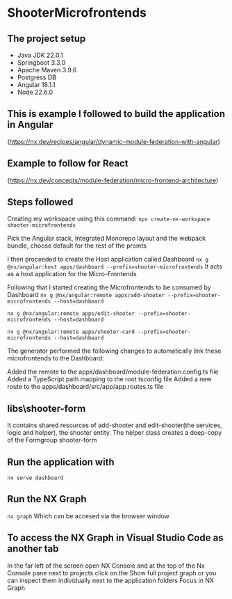 # ShooterMicrofrontends

## The project setup
- Java JDK 22.0.1
- Springboot 3.3.0
- Apache Maven 3.9.6
- Postgress DB
- Angular 18.1.1
- Node 22.6.0

## This is example I followed to build the application in Angular
(https://nx.dev/recipes/angular/dynamic-module-federation-with-angular)

## Example to follow for React
(https://nx.dev/concepts/module-federation/micro-frontend-architecture)

## Steps followed
Creating my workspace using this command: `npx create-nx-workspace shooter-microfrontends`

Pick the Angular stack, Integrated Monorepo layout and the webpack bundle, choose default for the rest of the promts

I then proceeded to create the Host application called Dashboard `nx g @nx/angular:host apps/dashboard --prefix=shooter-microfrontends`
It acts as a host application for the Micro-Frontends

Following that I started creating the Microfrontends to be consumed by Dashboard
`nx g @nx/angular:remote apps/add-shooter --prefix=shooter-microfrontends --host=dashboard`

`nx g @nx/angular:remote apps/edit-shooter --prefix=shooter-microfrontends --host=dashboard`

`nx g @nx/angular:remote apps/shooter-card --prefix=shooter-microfrontends --host=dashboard`

The generator performed the following changes to automatically link these microfrontends to the Dashboard:

Added the remote to the apps/dashboard/module-federation.config.ts file
Added a TypeScript path mapping to the root tsconfig file
Added a new route to the apps/dashboard/src/app/app.routes.ts file

## libs\shooter-form 
It contains shared resources of add-shooter and edit-shooter(the services, logic and helper), the shooter entity.
The helper class creates a deep-copy of the Formgroup shooter-form

## Run the application with
`nx serve dashboard`

## Run the NX Graph 
`nx graph`
Which can be accesed via the browser window

## To access the NX Graph in Visual Studio Code as another tab
In the far left of the screen open NX Console and at the top of the Nx Console pane next to projects click on the Show full project graph or you can inspect them individually next to the application folders Focus in NX Graph
